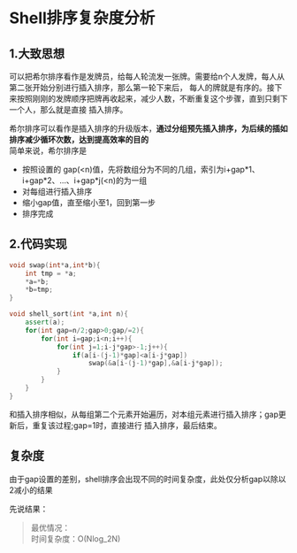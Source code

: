 # Shell排序复杂度分析  
## 1.大致思想
可以把希尔排序看作是发牌员，给每人轮流发一张牌。需要给n个人发牌，每人从第二张开始分别进行插入排序，那么第一轮下来后，
每人的牌就是有序的。接下来按照刚刚的发牌顺序把牌再收起来，减少人数，不断重复这个步骤，直到只剩下一个人，那么就是直接
插入排序。

希尔排序可以看作是插入排序的升级版本，**通过分组预先插入排序，为后续的插如排序减少循环次数，达到提高效率的目的**  
简单来说，希尔排序是
- 按照设置的 gap(\<n)值，先将数组分为不同的几组，索引为i+gap\*1、i+gap\*2、...、i+gap*j(<n)的为一组
- 对每组进行插入排序
- 缩小gap值，直至缩小至1，回到第一步
- 排序完成
## 2.代码实现
```c++
void swap(int*a,int*b){
    int tmp = *a;
    *a=*b;
    *b=tmp;
}

void shell_sort(int *a,int n){
    assert(a);
    for(int gap=n/2;gap>0;gap/=2){
        for(int i=gap;i<n;i++){
            for(int j=1;i-j*gap>-1;j++){
                if(a[i-(j-1)*gap]<a[i-j*gap])
                    swap(&a[i-(j-1)*gap],&a[i-j*gap]);
            }
        }
    }
}
```
和插入排序相似，从每组第二个元素开始遍历，对本组元素进行插入排序；gap更新后，重复该过程;gap=1时，直接进行
插入排序，最后结束。
## 复杂度
由于gap设置的差别，shell排序会出现不同的时间复杂度，此处仅分析gap以除以2减小的结果

先说结果：
> 最优情况：  
> 时间复杂度：O(Nlog_2N)


